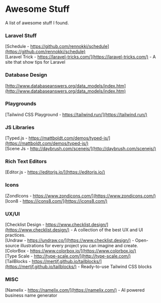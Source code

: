 # Awesome Stuff
A list of awesome stuff I found.

### Laravel Stuff
[Schedule - https://github.com/rennokki/schedule](https://github.com/rennokki/schedule)  
[Laravel Trick - https://laravel-tricks.com/](https://laravel-tricks.com/) - A site that show tips for Laravel

### Database Design
[http://www.databaseanswers.org/data_models/index.htm](http://www.databaseanswers.org/data_models/index.htm)  

### Playgrounds
[Tailwind CSS Playground - https://tailwind.run/](https://tailwind.run/)  

### JS Libraries 
[Typed.js - https://mattboldt.com/demos/typed-js/](https://mattboldt.com/demos/typed-js/)  
[Scene Js - http://daybrush.com/scenejs/](http://daybrush.com/scenejs/)  

### Rich Text Editors
[Editor.js - https://editorjs.io/](https://editorjs.io/)

### Icons
[ZondIcons - https://www.zondicons.com/](https://www.zondicons.com/)
[Icon8 - https://icons8.com/](https://icons8.com/)

### UX/UI
[Checklist Design - https://www.checklist.design/](https://www.checklist.design/) - A collection of the best UX and UI practices.  
[Undraw - https://undraw.co/](https://www.checklist.design/) - Open-source illustrations for every project you can imagine and create.  
[ColorBox - https://www.colorbox.io/](https://www.colorbox.io/)  
[Type Scale - http://type-scale.com/](http://type-scale.com/)  
[TailBlocks - https://mertjf.github.io/tailblocks/](https://mertjf.github.io/tailblocks/) - Ready-to-use Tailwind CSS blocks  

### MISC
[Namelix - https://namelix.com/](https://namelix.com/) - AI powered business name generator
